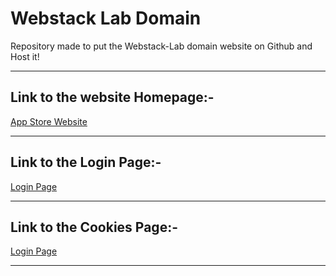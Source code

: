 # Webstack Lab Domain

Repository made to put the Webstack-Lab domain website on Github and Host it!

---

## Link to the website Homepage:-

[App Store Website](https://2047244.github.io/webstack_lab/website/)

---

## Link to the Login Page:-

[Login Page](https://2047244.github.io/webstack_lab/website/login.html)

---

## Link to the Cookies Page:-

[Login Page](https://2047244.github.io/webstack_lab/website/cookies.html)

---
